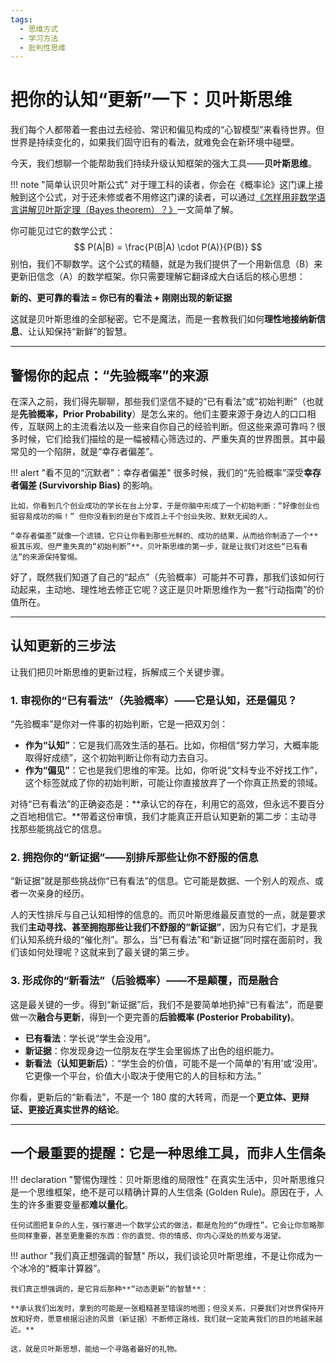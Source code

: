 ```yaml
---
tags:
  - 思维方式
  - 学习方法
  - 批判性思维
---
```


# 把你的认知“更新”一下：贝叶斯思维

我们每个人都带着一套由过去经验、常识和偏见构成的“心智模型”来看待世界。但世界是持续变化的，如果我们固守旧有的看法，就难免会在新环境中碰壁。

今天，我们想聊一个能帮助我们持续升级认知框架的强大工具——**贝叶斯思维**。

!!! note "简单认识贝叶斯公式"
    对于理工科的读者，你会在《概率论》这门课上接触到这个公式，对于还未修或者不用修这门课的读者，可以通过[《怎样用非数学语言讲解贝叶斯定理（Bayes theorem）？》](https://www.zhihu.com/question/19725590/answer/217025594)一文简单了解。

你可能见过它的数学公式：
$$
P(A|B) = \frac{P(B|A) \cdot P(A)}{P(B)}
$$
别怕，我们不聊数学。这个公式的精髓，就是为我们提供了一个用新信息（B）来更新旧信念（A）的数学框架。你只需要理解它翻译成大白话后的核心思想：

**新的、更可靠的看法 = 你已有的看法 + 刚刚出现的新证据**

这就是贝叶斯思维的全部秘密。它不是魔法，而是一套教我们如何**理性地接纳新信息**、让认知保持“新鲜”的智慧。

---

## 警惕你的起点：“先验概率”的来源

在深入之前，我们得先聊聊，那些我们坚信不疑的“已有看法”或“初始判断”（也就是**先验概率，Prior Probability**）是怎么来的。他们主要来源于身边人的口口相传，互联网上的主流看法以及一些来自你自己的经验判断。但这些来源可靠吗？很多时候，它们给我们描绘的是一幅被精心筛选过的、严重失真的世界图景。其中最常见的一个陷阱，就是“幸存者偏差”。

!!! alert "看不见的“沉默者”：幸存者偏差"
    很多时候，我们的“先验概率”深受**幸存者偏差 (Survivorship Bias)** 的影响。

    比如，你看到几个创业成功的学长在台上分享，于是你脑中形成了一个初始判断：“好像创业也挺容易成功的嘛！” 但你没看到的是台下成百上千个创业失败、默默无闻的人。

    “幸存者偏差”就像一个滤镜，它只让你看到那些光鲜的、成功的结果，从而给你制造了一个**极其乐观、但严重失真的“初始判断”**。贝叶斯思维的第一步，就是让我们对这些“已有看法”的来源保持警惕。

好了，既然我们知道了自己的“起点”（先验概率）可能并不可靠，那我们该如何行动起来，主动地、理性地去修正它呢？这正是贝叶斯思维作为一套“行动指南”的价值所在。

---

## 认知更新的三步法

让我们把贝叶斯思维的更新过程，拆解成三个关键步骤。

### 1. 审视你的“已有看法”（先验概率）——它是认知，还是偏见？

“先验概率”是你对一件事的初始判断，它是一把双刃剑：

-   **作为“认知”**：它是我们高效生活的基石。比如，你相信“努力学习，大概率能取得好成绩”，这个初始判断让你有动力去自习。
-   **作为“偏见”**：它也是我们思维的牢笼。比如，你听说“文科专业不好找工作”，这个标签就成了你的初始判断，可能让你直接放弃了一个你真正热爱的领域。

对待“已有看法”的正确姿态是：**承认它的存在，利用它的高效，但永远不要百分之百地相信它。**带着这份审慎，我们才能真正开启认知更新的第二步：主动寻找那些能挑战它的信息。

### 2. 拥抱你的“新证据”——别排斥那些让你不舒服的信息

“新证据”就是那些挑战你“已有看法”的信息。它可能是数据、一个别人的观点、或者一次亲身的经历。

人的天性排斥与自己认知相悖的信息的。而贝叶斯思维最反直觉的一点，就是要求我们**主动寻找、甚至拥抱那些让我们不舒服的“新证据”**，因为只有它们，才是我们认知系统升级的“催化剂”。那么，当“已有看法”和“新证据”同时摆在面前时，我们该如何处理呢？这就来到了最关键的第三步。

### 3. 形成你的“新看法”（后验概率）——不是颠覆，而是融合

这是最关键的一步。得到“新证据”后，我们不是要简单地扔掉“已有看法”，而是要做一次**融合与更新**，得到一个更完善的**后验概率 (Posterior Probability)**。

-   **已有看法**：学长说“学生会没用”。
-   **新证据**：你发现身边一位朋友在学生会里锻炼了出色的组织能力。
-   **新看法（认知更新后）**：“学生会的价值，可能不是一个简单的‘有用’或‘没用’。它更像一个平台，价值大小取决于使用它的人的目标和方法。”

你看，更新后的“新看法”，不是一个 180 度的大转弯，而是一个**更立体、更辩证、更接近真实世界的结论**。

---

## 一个最重要的提醒：它是一种思维工具，而非人生信条

!!! declaration "警惕伪理性：贝叶斯思维的局限性"
    在真实生活中，贝叶斯思维只是一个思维框架，绝不是可以精确计算的人生信条 (Golden Rule)。原因在于，人生的许多重要变量都**难以量化**。

    任何试图把复杂的人生，强行塞进一个数学公式的做法，都是危险的“伪理性”。它会让你忽略那些同样重要，甚至更重要的东西：你的直觉、你的情感、你内心深处的热爱与渴望。

!!! author "我们真正想强调的智慧"
    所以，我们谈论贝叶斯思维，不是让你成为一个冰冷的“概率计算器”。

    我们真正想强调的，是它背后那种**“动态更新”的智慧**：

    **承认我们出发时，拿到的可能是一张粗糙甚至错误的地图；但没关系，只要我们对世界保持开放和好奇，愿意根据沿途的风景（新证据）不断修正路线，我们就一定能离我们的目的地越来越近。**

    这，就是贝叶斯思想，能给一个寻路者最好的礼物。

